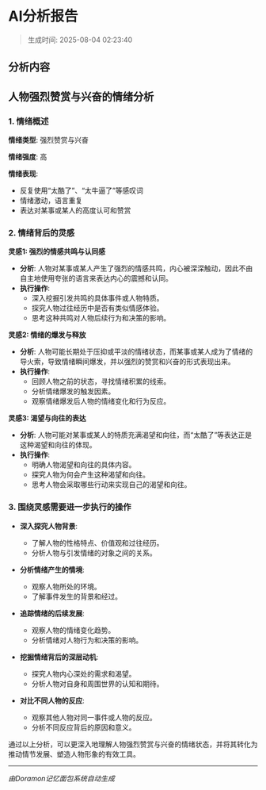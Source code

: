 # AI分析报告

> 生成时间: 2025-08-04 02:23:40

## 分析内容

##  人物强烈赞赏与兴奋的情绪分析

### 1. 情绪概述

**情绪类型**:  强烈赞赏与兴奋

**情绪强度**:  高

**情绪表现**: 
- 反复使用“太酷了”、“太牛逼了”等感叹词
- 情绪激动，语言重复
- 表达对某事或某人的高度认可和赞赏

### 2. 情绪背后的灵感

**灵感1:  强烈的情感共鸣与认同感**

- **分析**:  人物对某事或某人产生了强烈的情感共鸣，内心被深深触动，因此不由自主地使用夸张的语言来表达内心的震撼和认同。
- **执行操作**: 
    - 深入挖掘引发共鸣的具体事件或人物特质。
    - 探究人物过往经历中是否有类似情感体验。
    - 思考这种共鸣对人物后续行为和决策的影响。

**灵感2:  情绪的爆发与释放**

- **分析**:  人物可能长期处于压抑或平淡的情绪状态，而某事或某人成为了情绪的导火索，导致情绪瞬间爆发，并以强烈的赞赏和兴奋的形式表现出来。
- **执行操作**: 
    - 回顾人物之前的状态，寻找情绪积累的线索。
    - 分析情绪爆发的触发因素。
    - 观察情绪爆发后人物的情绪变化和行为反应。

**灵感3:  渴望与向往的表达**

- **分析**:  人物可能对某事或某人的特质充满渴望和向往，而“太酷了”等表达正是这种渴望和向往的体现。
- **执行操作**: 
    - 明确人物渴望和向往的具体内容。
    - 探究人物为何会产生这种渴望和向往。
    - 思考人物会采取哪些行动来实现自己的渴望和向往。

### 3.  围绕灵感需要进一步执行的操作

- **深入探究人物背景**: 
    - 了解人物的性格特点、价值观和过往经历。
    - 分析人物与引发情绪的对象之间的关系。

- **分析情绪产生的情境**: 
    - 观察人物所处的环境。
    - 了解事件发生的背景和经过。

- **追踪情绪的后续发展**: 
    - 观察人物的情绪变化趋势。
    - 分析情绪对人物行为和决策的影响。

- **挖掘情绪背后的深层动机**: 
    - 探究人物内心深处的需求和渴望。
    - 分析人物对自身和周围世界的认知和期待。

- **对比不同人物的反应**: 
    - 观察其他人物对同一事件或人物的反应。
    - 分析不同反应背后的原因和意义。

通过以上分析，可以更深入地理解人物强烈赞赏与兴奋的情绪状态，并将其转化为推动情节发展、塑造人物形象的有效工具。

---

*由Doramon记忆面包系统自动生成*
